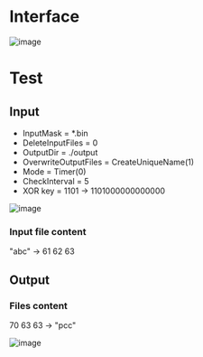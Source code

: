 # Interface
![image](https://github.com/user-attachments/assets/a254ba06-c1b0-47ea-85c7-58d03727e0d2)
# Test
## Input
- InputMask = *.bin
- DeleteInputFiles = 0
- OutputDir = ./output
- OverwriteOutputFiles = CreateUniqueName(1)
- Mode = Timer(0)
- CheckInterval = 5
- XOR key = 1101 → 1101000000000000

![image](https://github.com/user-attachments/assets/a7e95046-6489-492b-ba31-1a0810d5f2e7)
### Input file content
"abc" → 61 62 63

## Output
### Files content
70 63 63 → "pcc"

![image](https://github.com/user-attachments/assets/6b65c173-3cf6-42f0-a440-ded1655b31c8)
